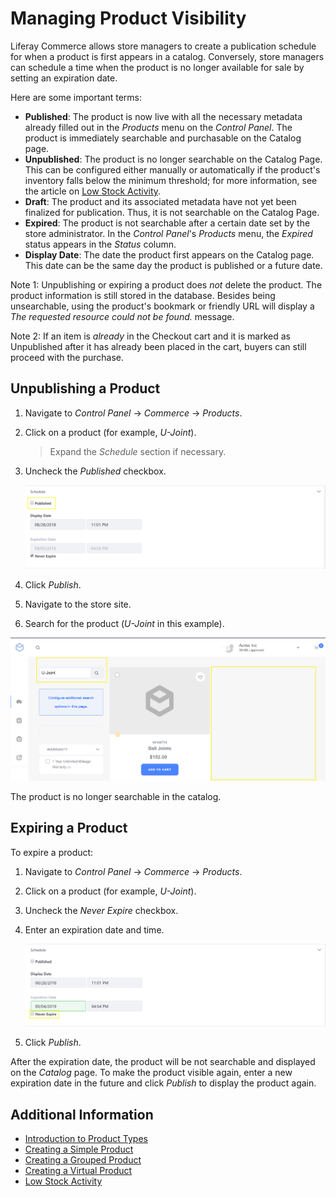 # Managing Product Visibility

Liferay Commerce allows store managers to create a publication schedule for when a product is first appears in a catalog. Conversely, store managers can schedule a time when the product is no longer available for sale by setting an expiration date.

Here are some important terms:

* **Published**: The product is now live with all the necessary metadata already filled out in the _Products_ menu on the _Control Panel_. The product is immediately searchable and purchasable on the Catalog page.
* **Unpublished**: The product is no longer searchable on the Catalog Page. This can be configured either manually or automatically if the product's inventory falls below the minimum threshold; for more information, see the article on [Low Stock Activity](../../managing-inventory/low-stock-activity/README.md).
* **Draft**: The product and its associated metadata have not yet been finalized for publication. Thus, it is not searchable on the Catalog Page.
* **Expired**: The product is not searchable after a certain date set by the store administrator. In the _Control Panel_'s _Products_ menu, the _Expired_ status appears in the _Status_ column.
* **Display Date**: The date the product first appears on the Catalog page. This date can be the same day the product is published or a future date.

Note 1: Unpublishing or expiring a product does _not_ delete the product. The product information is still stored in the database. Besides being unsearchable, using the product's bookmark or friendly URL will display a _The requested resource could not be found._ message.

Note 2: If an item is _already_ in the Checkout cart and it is marked as Unpublished after it has already been placed in the cart, buyers can still proceed with the purchase.

## Unpublishing a Product

1. Navigate to _Control Panel_ → _Commerce_ → _Products_.
1. Click on a product (for example, _U-Joint_).
    > Expand the _Schedule_ section if necessary.
1. Uncheck the _Published_ checkbox.

    ![Unchecked Published box](./images/01.png)

1. Click _Publish_.
1. Navigate to the store site.
1. Search for the product (_U-Joint_ in this example).

![Unpublished U-Joint](./images/02.png)

The product is no longer searchable in the catalog.

## Expiring a Product

To expire a product:

1. Navigate to _Control Panel_ → _Commerce_ → _Products_.
1. Click on a product (for example, _U-Joint_).
1. Uncheck the _Never Expire_ checkbox.
1. Enter an expiration date and time.

    ![Setting a Product's Expiration Date](./images/03.png)

1. Click _Publish_.

After the expiration date, the product will be not searchable and displayed on the _Catalog_ page. To make the product visible again, enter a new expiration date in the future and click _Publish_ to display the product again.

## Additional Information

* [Introduction to Product Types](../product-types/introduction-to-product-types/README.md)
* [Creating a Simple Product](../product-types/creating-a-simple-product/README.md)
* [Creating a Grouped Product](../product-types/creating-a-grouped-product/README.md)
* [Creating a Virtual Product](../product-types/creating-a-virtual-product/README.md)
* [Low Stock Activity](../../managing-inventory/low-stock-activity/README.md)

